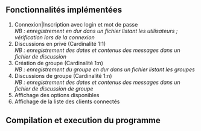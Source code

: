 ## Fonctionnalités implémentées
1. Connexion|Inscription avec login et mot de passe  
_NB : enregistrement en dur dans un fichier listant les utilisateurs ; vérification lors de la connexion_
2. Discussions en privé (Cardinalité 1:1)  
_NB : enregistrement des dates et contenus des messages dans un fichier de discussion_
3. Création de groupe (Cardinalité 1:n)  
_NB : enregistrement du groupe en dur dans un fichier listant les groupes_
4. Discussions de groupe (Cardinalité 1:n)   
_NB : enregistrement des dates et contenus des messages dans un fichier de discussion de groupe_
4. Affichage des options disponibles  
5. Affichage de la liste des clients connectés  

## Compilation et execution du programme